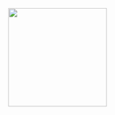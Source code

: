 <div id="header" align="center">
  
  <img src="https://media.giphy.com/media/j0HjChGV0J44KrrlGv/giphy.gif" width="200"/>
  
</div>


